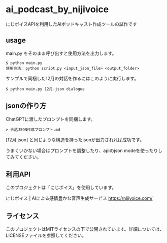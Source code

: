 # ai_podcast_by_nijivoice
にじボイスAPIを利用したAIポッドキャスト作成ツールの試作です

## usage

main.py をそのまま呼び出すと使用方法を出力します。

    $ python main.py
    使用方法: python script.py <input_json_file> <output_folder>

サンプルで同梱した12月の対話を作るにはこのように実行します。

    $ python main.py 12月.json dialogue

## jsonの作り方

ChatGPTに渡したプロンプトを同梱します。

    > 会話JSON作成プロンプト.md

[12月.json] と同じような構造を持ったjsonが出力されれば成功です。

うまくいかない場合はプロンプトを調整したり、apiのjson modeを使ったりしてみてください。

## 利用API

このプロジェクトは「にじボイス」を使用しています。

にじボイス | AIによる感情豊かな音声生成サービス
https://nijivoice.com/


## ライセンス

このプロジェクトはMITライセンスの下で公開されています。詳細については、LICENSEファイルを参照してください。

